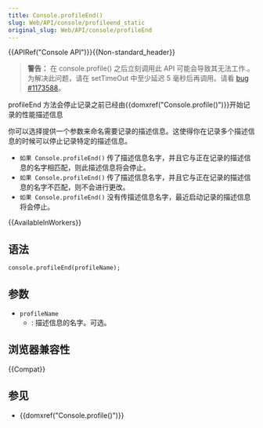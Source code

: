```yaml
---
title: Console.profileEnd()
slug: Web/API/console/profileend_static
original_slug: Web/API/console/profileEnd
---
```


{{APIRef("Console API")}}{{Non-standard_header}}

> **警告：** 在 console.profile() 之后立刻调用此 API 可能会导致其无法工作.。为解决此问题，请在 setTimeOut 中至少延迟 5 毫秒后再调用。请看 [bug #1173588](https://bugzilla.mozilla.org/show_bug.cgi?id=1173588)。

profileEnd 方法会停止记录之前已经由{{domxref("Console.profile()")}}开始记录的性能描述信息

你可以选择提供一个参数来命名需要记录的描述信息。这使得你在记录多个描述信息的时候可以停止记录特定的描述信息。

- `如果 Console.profileEnd()` 传了描述信息名字，并且它与正在记录的描述信息的名字相匹配，则此描述信息将会停止。
- `如果 Console.profileEnd()` 传了描述信息名字，并且它与正在记录的描述信息的名字不匹配，则不会进行更改。
- `如果 Console.profileEnd()` 没有传描述信息名字，最近启动记录的描述信息将会停止。

{{AvailableInWorkers}}

## 语法

```
console.profileEnd(profileName);
```

## 参数

- `profileName`
  - : 描述信息的名字。可选。

## 浏览器兼容性

{{Compat}}

## 参见

- {{domxref("Console.profile()")}}
